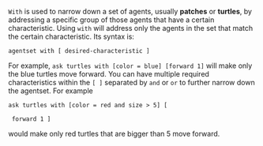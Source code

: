 ﻿`With` is used to narrow down a set of agents, usually **patches** or **turtles**, by addressing a specific group of those agents that have a certain characteristic. Using `with` will address only the agents in the set that match the certain characteristic. Its syntax is:



``` agentset with [ desired-characteristic ] ```



 For example, `ask turtles with [color = blue] [forward 1]` will make only the blue turtles move forward. You can have multiple required characteristics within the `[ ]` separated by `and` or `or` to further narrow down the agentset. For example



```ask turtles with [color = red and size > 5] [ ```

```	forward 1 ]```



would make only red turtles that are bigger than 5 move forward.



